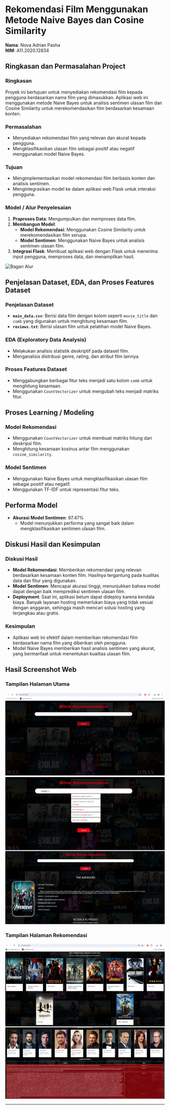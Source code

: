 # Rekomendasi Film Menggunakan Metode Naive Bayes dan Cosine Similarity

**Nama**: Nova Adrian Pasha  
**NIM**: A11.2020.12834



## Ringkasan dan Permasalahan Project

### Ringkasan

Proyek ini bertujuan untuk menyediakan rekomendasi film kepada pengguna berdasarkan nama film yang dimasukkan. Aplikasi web ini menggunakan metode Naive Bayes untuk analisis sentimen ulasan film dan Cosine Similarity untuk merekomendasikan film berdasarkan kesamaan konten.

### Permasalahan

- Menyediakan rekomendasi film yang relevan dan akurat kepada pengguna.
- Mengklasifikasikan ulasan film sebagai positif atau negatif menggunakan model Naive Bayes.

### Tujuan

- Mengimplementasikan model rekomendasi film berbasis konten dan analisis sentimen.
- Mengintegrasikan model ke dalam aplikasi web Flask untuk interaksi pengguna.

### Model / Alur Penyelesaian

1. **Praproses Data**: Mengumpulkan dan memproses data film.
2. **Membangun Model**:
   - **Model Rekomendasi**: Menggunakan Cosine Similarity untuk merekomendasikan film serupa.
   - **Model Sentimen**: Menggunakan Naive Bayes untuk analisis sentimen ulasan film.
3. **Integrasi Flask**: Membuat aplikasi web dengan Flask untuk menerima input pengguna, memproses data, dan menampilkan hasil.

![Bagan Alur](https://mermaid.ink/img/pako:eNpNkV1vgjAUhv8KOddgBKx8XCyZIssuTJbp1cCLM6hA1lJS2m3O-N9Xiyb2qj3Pc962OWeoRE0hhSMTP1WLUjn7rOwds56LN9o3mg-aYe9kqPDgeN6TszJ1LsVIR1Pe06_xMPkrS9fFOx0kHWmvcOycfe69ZvnNWFsju_Z_YtPdUyeYWbgxkKHqWgO35mXsRjeW5sXmG5m-Bj_C3MKXYtfxAfuHTnCBU8mxq80Pz1e5BNVSTktIzbamR9RMlVD2F6OiVmJ36itIldTUBSl000J6RDaakx5qVDTrsJHI74q5DtIz_EIaRNEsJMtkHvthnCwi4sIJUm8RzxaEBGFIkiSY-9Hy4sKfECZgPksS309IFMahT0gchDbuw8IpndadEnI7DcjO6fIPsqCD5Q?type=png) 

## Penjelasan Dataset, EDA, dan Proses Features Dataset

### Penjelasan Dataset

- **`main_data.csv`**: Berisi data film dengan kolom seperti `movie_title` dan `comb` yang digunakan untuk menghitung kesamaan film.
- **`reviews.txt`**: Berisi ulasan film untuk pelatihan model Naive Bayes.

### EDA (Exploratory Data Analysis)

- Melakukan analisis statistik deskriptif pada dataset film.
- Menganalisis distribusi genre, rating, dan atribut film lainnya.

### Proses Features Dataset

- Menggabungkan berbagai fitur teks menjadi satu kolom `comb` untuk menghitung kesamaan.
- Menggunakan `CountVectorizer` untuk mengubah teks menjadi matriks fitur.

## Proses Learning / Modeling

### Model Rekomendasi

- Menggunakan `CountVectorizer` untuk membuat matriks hitung dari deskripsi film.
- Menghitung kesamaan kosinus antar film menggunakan `cosine_similarity`.

### Model Sentimen

- Menggunakan Naive Bayes untuk mengklasifikasikan ulasan film sebagai positif atau negatif.
- Menggunakan TF-IDF untuk representasi fitur teks.

## Performa Model

- **Akurasi Model Sentimen**: 97.47%
  - Model menunjukkan performa yang sangat baik dalam mengklasifikasikan sentimen ulasan film.

## Diskusi Hasil dan Kesimpulan

### Diskusi Hasil

- **Model Rekomendasi**: Memberikan rekomendasi yang relevan berdasarkan kesamaan konten film. Hasilnya tergantung pada kualitas data dan fitur yang digunakan.
- **Model Sentimen**: Mencapai akurasi tinggi, menunjukkan bahwa model dapat dengan baik memprediksi sentimen ulasan film.
- **Deployment**: Saat ini, aplikasi belum dapat dideploy karena kendala biaya. Banyak layanan hosting memerlukan biaya yang tidak sesuai dengan anggaran, sehingga masih mencari solusi hosting yang terjangkau atau gratis.

### Kesimpulan

- Aplikasi web ini efektif dalam memberikan rekomendasi film berdasarkan nama film yang diberikan oleh pengguna.
- Model Naive Bayes memberikan hasil analisis sentimen yang akurat, yang bermanfaat untuk menentukan kualitas ulasan film.

## Hasil Screenshot Web

### Tampilan Halaman Utama

![Screenshot Halaman Utama](https://github.com/NovaAdrian/ML-4412/blob/main/images/ss1.PNG?raw=true) 
![Screenshot Halaman Utama](https://github.com/NovaAdrian/ML-4412/blob/main/images/ss2.PNG?raw=true) 
![Screenshot Halaman Utama](https://github.com/NovaAdrian/ML-4412/blob/main/images/ss3.PNG?raw=true) 

### Tampilan Halaman Rekomendasi

![Screenshot Halaman Rekomendasi](https://github.com/NovaAdrian/ML-4412/blob/main/images/ss5.PNG?raw=true) 
![Screenshot Halaman Rekomendasi](https://github.com/NovaAdrian/ML-4412/blob/main/images/ss4.PNG?raw=true) 

---

